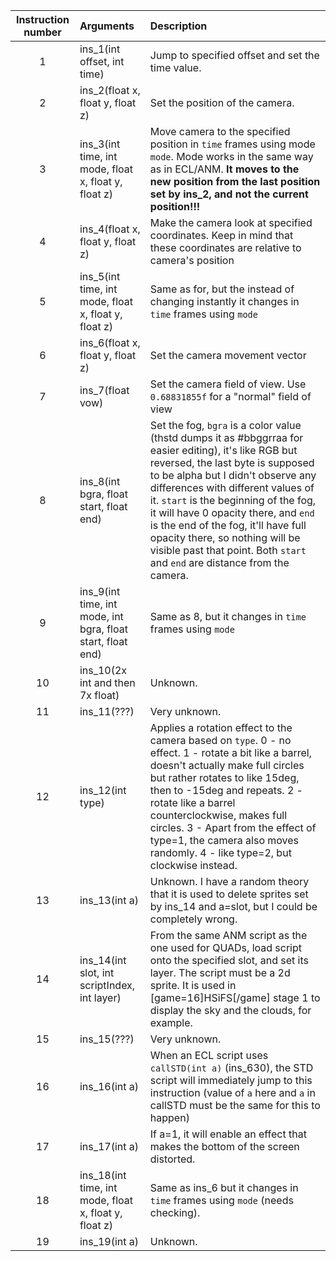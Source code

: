 | Instruction number | Arguments                               | Description |
|:------------------:|:----------------------------------------|:------------|
|         1          |ins_1(int offset, int time)              | Jump to specified offset and set the time value. |
|         2          |ins_2(float x, float y, float z)         | Set the position of the camera. |
|         3          |ins_3(int time, int mode, float x, float y, float z)| Move camera to the specified position in `time` frames using mode `mode`. Mode works in the same way as in ECL/ANM. **It moves to the new position from the last position set by ins_2, and not the current position!!!**|
|         4          |ins_4(float x, float y, float z)         | Make the camera look at specified coordinates. Keep in mind that these coordinates are relative to camera's position |
|         5          |ins_5(int time, int mode, float x, float y, float z)| Same as for, but the instead of changing instantly it changes in `time` frames using `mode` |
|         6          |ins_6(float x, float y, float z)         | Set the camera movement vector |
|         7          |ins_7(float vow)                         | Set the camera field of view. Use `0.68831855f` for a "normal" field of view |
|         8          |ins_8(int bgra, float start, float end)  | Set the fog, `bgra` is a color value (thstd dumps it as #bbggrraa for easier editing), it's like RGB but reversed, the last byte is supposed to be alpha but I didn't observe any differences with different values of it. `start` is the beginning of the fog, it will have 0 opacity there, and `end` is the end of the fog, it'll have full opacity there, so nothing will be visible past that point. Both `start` and `end` are distance from the camera.|
|         9          |ins_9(int time, int mode, int bgra, float start, float end)| Same as 8, but it changes in `time` frames using `mode` |
|         10         |ins_10(2x int and then 7x float)         | Unknown. |
|         11         |ins_11(???)                              | Very unknown. |
|         12         |ins_12(int type)                         | Applies a rotation effect to the camera based on `type`. 0 - no effect. 1 - rotate a bit like a barrel, doesn't actually make full circles but rather rotates to like 15deg, then to -15deg and repeats. 2 - rotate like a barrel counterclockwise, makes full circles. 3 - Apart from the effect of type=1, the camera also moves randomly. 4 - like type=2, but clockwise instead.|
|         13         |ins_13(int a)                            | Unknown. I have a random theory that it is used to delete sprites set by ins_14 and a=slot, but I could be completely wrong.|
|         14         |ins_14(int slot, int scriptIndex, int layer)| From the same ANM script as the one used for QUADs, load script onto the specified slot, and set its layer. The script must be a 2d sprite. It is used in [game=16]HSiFS[/game] stage 1 to display the sky and the clouds, for example.|
|         15         |ins_15(???)                              | Very unknown. |
|         16         |ins_16(int a)                            | When an ECL script uses `callSTD(int a)` (ins_630), the STD script will immediately jump to this instruction (value of `a` here and `a` in callSTD must be the same for this to happen)|
|         17         |ins_17(int a)                            | If a=1, it will enable an effect that makes the bottom of the screen distorted. |
|         18         |ins_18(int time, int mode, float x, float y, float z)| Same as ins_6 but it changes in `time` frames using `mode` (needs checking). |
|         19         |ins_19(int a)                            | Unknown. |
